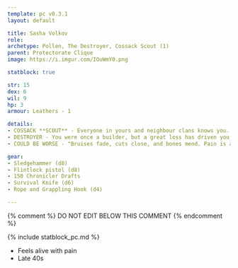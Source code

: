 ```yaml
---
template: pc v0.3.1
layout: default

title: Sasha Volkov
role: 
archetype: Pollen, The Destroyer, Cossack Scout (1)
parent: Protectorate Clique
image: https://i.imgur.com/IOuWmY0.png

statblock: true

str: 15
dex: 6
wil: 9
hp: 3
armour: Leathers - 1

details:
- COSSACK **SCOUT** - Everyone in yours and neighbour clans knows you.
- DESTROYER - You were once a builder, but a great loss has driven you to tear down everything you once loved. You carry a hammer symbolic of your destructive path.
- COULD BE WORSE - "Bruises fade, cuts close, and bones mend. Pain is a warning, not a weakness. The character feels it, acknowledges it—but never lets it stop them. Pain exists to protect, not to prevent survival." - When you suffer **Critical Damage** the worst result you look up on the Wound Table is a 6.

gear:
- Sledgehammer (d8)
- Flintlock pistol (d8)
- 150 Chronicler Drafts
- Survival Knife (d6)
- Rope and Grappling Hook (d4)

---
```


{% comment %}
DO NOT EDIT BELOW THIS COMMENT
{% endcomment %}

{% include statblock_pc.md %}

- Feels alive with pain
- Late 40s
